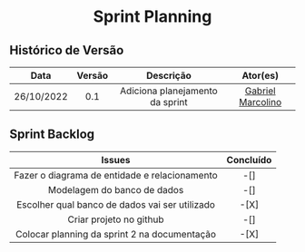 <h1 align="center">Sprint Planning</h1>

## Histórico de Versão

|    Data    | Versão |            Descrição            |                       Ator(es)                       |
| :--------: | :----: | :-----------------------------: | :--------------------------------------------------: |
| 26/10/2022 |  0.1   | Adiciona planejamento da sprint | [Gabriel Marcolino](https://github.com/GabrielMR360) |

## Sprint Backlog

|                     Issues                     | Concluído |
| :--------------------------------------------: | :-------: |
| Fazer o diagrama de entidade e relacionamento  |    -[]    |
|          Modelagem do banco de dados           |    -[]    |
| Escolher qual banco de dados vai ser utilizado |   -[X]    |
|            Criar projeto no github             |    -[]    |
|  Colocar planning da sprint 2 na documentação  |   -[X]    |